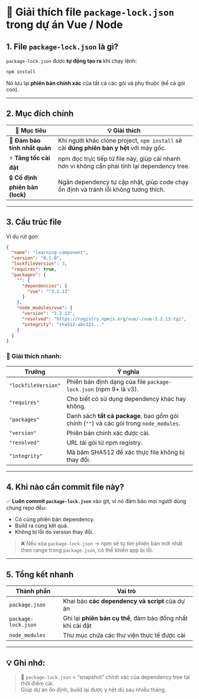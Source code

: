 # 📘 Giải thích file `package-lock.json` trong dự án Vue / Node

## 1. File `package-lock.json` là gì?
`package-lock.json` được **tự động tạo ra** khi chạy lệnh:
```bash
npm install
```
Nó lưu lại **phiên bản chính xác** của tất cả các gói và phụ thuộc (kể cả gói con).

---

## 2. Mục đích chính

| 🎯 Mục tiêu | 💡 Giải thích |
|-------------|----------------|
| 🧩 **Đảm bảo tính nhất quán** | Khi người khác clone project, `npm install` sẽ cài **đúng phiên bản y hệt** với máy gốc. |
| ⚡ **Tăng tốc cài đặt** | npm đọc trực tiếp từ file này, giúp cài nhanh hơn vì không cần phải tính lại dependency tree. |
| 🔒 **Cố định phiên bản (lock)** | Ngăn dependency tự cập nhật, giúp code chạy ổn định và tránh lỗi không tương thích. |

---

## 3. Cấu trúc file

Ví dụ rút gọn:
```json
{
  "name": "learning-component",
  "version": "0.1.0",
  "lockfileVersion": 3,
  "requires": true,
  "packages": {
    "": {
      "dependencies": {
        "vue": "^3.2.13"
      }
    },
    "node_modules/vue": {
      "version": "3.2.13",
      "resolved": "https://registry.npmjs.org/vue/-/vue-3.2.13.tgz",
      "integrity": "sha512-abc123..."
    }
  }
}
```

### 🧾 Giải thích nhanh:
| Trường | Ý nghĩa |
|--------|----------|
| `"lockfileVersion"` | Phiên bản định dạng của file `package-lock.json` (npm 9+ là v3). |
| `"requires"` | Cho biết có sử dụng dependency khác hay không. |
| `"packages"` | Danh sách **tất cả package**, bao gồm gói chính (`""`) và các gói trong `node_modules`. |
| `"version"` | Phiên bản chính xác được cài. |
| `"resolved"` | URL tải gói từ npm registry. |
| `"integrity"` | Mã băm SHA512 để xác thực file không bị thay đổi. |

---

## 4. Khi nào cần commit file này?

✅ **Luôn commit `package-lock.json`** vào git, vì nó đảm bảo mọi người dùng chung repo đều:  
- Có cùng phiên bản dependency.  
- Build ra cùng kết quả.  
- Không bị lỗi do version thay đổi.

> ❌ Nếu xóa `package-lock.json` → npm sẽ tự tìm phiên bản mới nhất theo range trong `package.json`, có thể khiến app bị lỗi.

---

## 5. Tổng kết nhanh

| Thành phần | Vai trò |
|-------------|----------|
| `package.json` | Khai báo **các dependency và script** của dự án |
| `package-lock.json` | Ghi lại **phiên bản cụ thể**, đảm bảo đồng nhất khi cài đặt |
| `node_modules` | Thư mục chứa các thư viện thực tế được cài |

---

## 💡 Ghi nhớ:
> 🔐 `package-lock.json` = “snapshot” chính xác của dependency tree tại thời điểm cài.  
> Giúp dự án ổn định, build lại được y hệt dù sau nhiều tháng.

